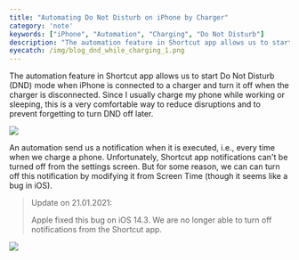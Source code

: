 ```yaml
---
title: "Automating Do Not Disturb on iPhone by Charger"
category: 'note'
keywords: ["iPhone", "Automation", "Charging", "Do Not Disturb"]
description: "The automation feature in Shortcut app allows us to start Do Not Disturb (DND) mode when iPhone is connected to a charger and turn it off when the charger is disconnected. Since I usually charge my device while working or sleeping, this is a very comfortable way to reduce disruptions and to prevent forgetting to turn DND off later."
eyecatch: /img/blog_dnd_while_charging_1.png
---
```


The automation feature in Shortcut app allows us to start Do Not Disturb (DND) mode when iPhone is connected to a charger and turn it off when the charger is disconnected. Since I usually charge my phone while working or sleeping, this is a very comfortable way to reduce disruptions and to prevent forgetting to turn DND off later.

![ ](/img/blog_dnd_while_charging_1.png)

An automation send us a notification when it is executed, i.e., every time when we charge a phone. Unfortunately, Shortcut app notifications can't be turned off from the settings screen. But for some reason, we can can turn off this notification by modifying it from Screen Time (though it seems like a bug in iOS).

> Update on 21.01.2021:
>
> Apple fixed this bug on iOS 14.3. We are no longer able to turn off notifications from the Shortcut app.

![ ](/img/blog_dnd_while_charging_2.png)